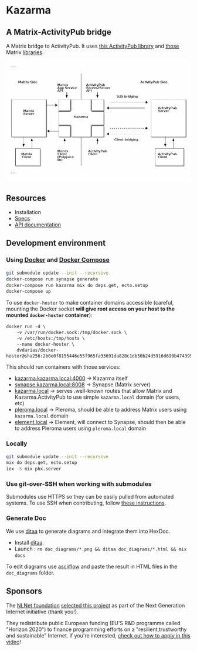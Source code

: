# Kazarma

## A Matrix-ActivityPub bridge

A Matrix bridge to ActivityPub. It uses [this ActivityPub library](https://github.com/commonspub/ActivityPub) and [those](https://gitlab.com/kazarma/matrix_app_service.ex) Matrix [libraries](https://gitlab.com/uhoreg/polyjuice_client).

![overview](doc_diagrams/overview.png)

## Resources

- Installation
- [Specs](https://gitlab.com/kazarma/kazarma/-/wikis/Specs)
- [API documentation](https://kazarma.gitlab.io/matrix_app_service.ex)

## Development environment

### Using [Docker](https://docs.docker.com/get-docker/) and [Docker Compose](https://docs.docker.com/compose/install/)

```bash
git submodule update --init --recursive
docker-compose run synapse generate
docker-compose run kazarma mix do deps.get, ecto.setup
docker-compose up
```

To use `docker-hoster` to make container domains accessible (careful, mounting the Docker socket **will give root access on your host to the mounted `docker-hoster` container**):
```
docker run -d \
    -v /var/run/docker.sock:/tmp/docker.sock \
    -v /etc/hosts:/tmp/hosts \
    --name docker-hoster \
    dvdarias/docker-hoster@sha256:2b0e0f8155446e55f965fa33691da828c1db50b24d5916d690b47439524291ba
```

This should run containers with those services:
- [kazarma.kazarma.local:4000](http://kazarma.kazarma.local:4000) -> Kazarma itself
- [synapse.kazarma.local:8008](http://synapse.kazarma.local:8008) -> Synapse (Matrix server)
- [kazarma.local](http://kazarma.local) -> serves .well-known routes that allow Matrix and Kazarma.ActivityPub to use simple `kazarma.local` domain (for users, etc)
- [pleroma.local](http://pleroma.local) -> Pleroma, should be able to address Matrix users using `kazarma.local` domain
- [element.local](http://element.local) -> Element, will connect to Synapse, should then be able to address Pleroma users using `pleroma.local` domain

### Locally

```bash
git submodule update --init --recursive
mix do deps.get, ecto.setup
iex -S mix phx.server
```

### Use git-over-SSH when working with submodules

Submodules use HTTPS so they can be easily pulled from automated systems.
To use SSH when contributing, follow [these instructions](https://stackoverflow.com/questions/11200237/how-do-i-get-git-to-default-to-ssh-and-not-https-for-new-repositories/36500841#36500841).

### Generate Doc

We use [ditaa](http://ditaa.sourceforge.net) to generate diagrams and integrate them into HexDoc.
- Install [ditaa](http://ditaa.sourceforge.net).
- Launch : `rm doc_diagrams/*.png && ditaa doc_diagrams/*.html && mix docs`

To edit diagrams use [asciiflow](http://asciiflow.com/) and paste the result in HTML files in the `doc_diagrams` folder.

## Sponsors

The [NLNet foundation](https://nlnet.nl/) [selected this project](https://nlnet.nl/project/Matrix-CommonsPub/) as part of the Next Generation Internet initiative (thank you!).

They redistribute public European funding (EU'S R&D programme called "Horizon 2020") to finance programming efforts on a "resilient,trustworthy and sustainable" Internet. if you're interested, [check out how to apply in this video](https://media.ccc.de/v/36c3-10795-ngi_zero_a_treasure_trove_of_it_innovation)!
